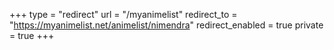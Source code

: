 +++
type = "redirect"
url = "/myanimelist"
redirect_to = "https://myanimelist.net/animelist/nimendra"
redirect_enabled = true
private = true
+++
